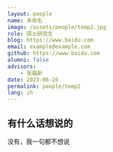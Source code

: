 ```yaml
---
layout: people
name: 未命名
image: /assets/people/temp2.jpg
role: 硕士研究生
blog: https://www.baidu.com
email: example@example.com
github: https://www.baidu.com
alumni: false
advisors:
    - 张福新
date: 2023-06-26
permalink: people/temp2
lang: zh
---
```


## 有什么话想说的

没有，我一句都不想说
